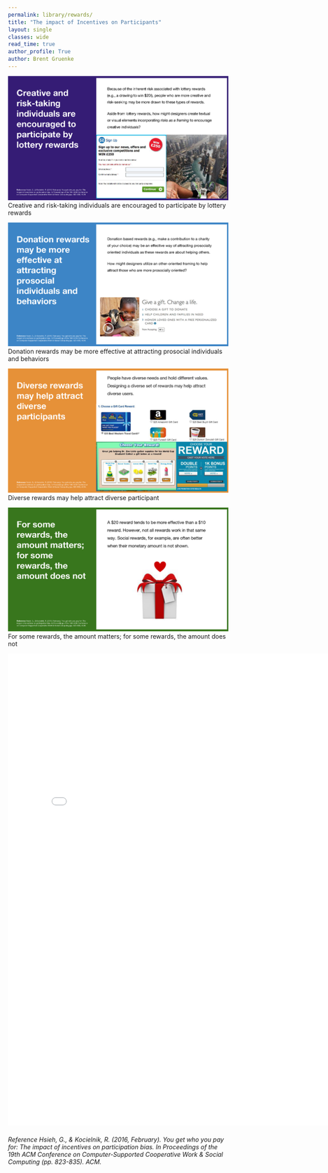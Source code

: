 ```yaml
---
permalink: library/rewards/
title: "The impact of Incentives on Participants"
layout: single
classes: wide
read_time: true
author_profile: True
author: Brent Gruenke
---
```

![Creative and risk-taking individuals are encouraged to participate by lottery rewards](/assets/images/rewards_1.png)
Creative and risk-taking individuals are encouraged to participate by lottery rewards

![Donation rewards may be more effective at attracting prosocial individuals and behaviors](/assets/images/rewards_2.png)
Donation rewards may be more effective at attracting prosocial individuals and behaviors

![Diverse rewards may help attract diverse participant](/assets/images/rewards_3.png)
Diverse rewards may help attract diverse participant

![For some rewards, the amount matters; for some rewards, the amount does not](/assets/images/rewards_4.png)
For some rewards, the amount matters; for some rewards, the amount does not

<embed src="{{ site.baseurl }}/assets/research/hsieh-CSCW2016-incentives.pdf" width="800px" height="1080px" />

###### Reference Hsieh, G., & Kocielnik, R. (2016, February). You get who you pay for: The impact of incentives on participation bias. In Proceedings of the 19th ACM Conference on Computer-Supported Cooperative Work & Social Computing (pp. 823-835). ACM.
